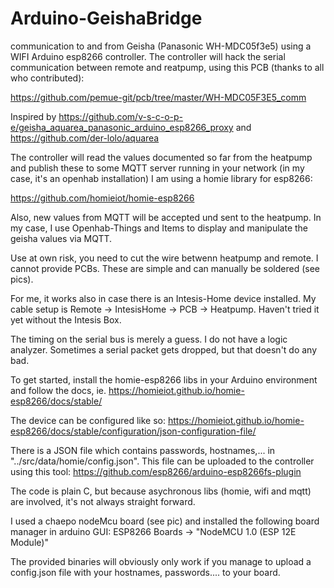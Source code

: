 # Arduino-GeishaBridge

communication to and from Geisha (Panasonic WH-MDC05f3e5) using a WIFI Arduino esp8266 controller.
The controller will hack the serial communication between remote and reatpump, using this PCB 
(thanks to all who contributed):

https://github.com/pemue-git/pcb/tree/master/WH-MDC05F3E5_comm

Inspired by 
https://github.com/v-s-c-o-p-e/geisha_aquarea_panasonic_arduino_esp8266_proxy
and 
https://github.com/der-lolo/aquarea

The controller will read the values documented so far from the heatpump and publish these to
some MQTT server running in your network (in my case, it's an openhab installation)
I am using a homie library for esp8266:

https://github.com/homieiot/homie-esp8266

Also, new values from MQTT will be accepted und sent to the heatpump.
In my case, I use Openhab-Things and Items to display and manipulate the geisha values via MQTT.

Use at own risk, you need to cut the wire betwenn heatpump and remote. 
I cannot provide PCBs. These are simple and can manually be soldered (see pics).

For me, it works also in case there is an Intesis-Home device installed. My cable setup is 
Remote -> IntesisHome -> PCB -> Heatpump. Haven't tried it yet without the Intesis Box. 

The timing on the serial bus is merely a guess. I do not have a logic analyzer. Sometimes a serial packet gets dropped, but 
that doesn't do any bad.

To get started, install the homie-esp8266 libs in your Arduino environment
and follow the docs, ie. https://homieiot.github.io/homie-esp8266/docs/stable/

The device can be configured like so: https://homieiot.github.io/homie-esp8266/docs/stable/configuration/json-configuration-file/

There is a JSON file which contains passwords, hostnames,... in "../src/data/homie/config.json". This file can be uploaded to the controller using this tool: https://github.com/esp8266/arduino-esp8266fs-plugin

The code is plain C, but because asychronous libs (homie, wifi and mqtt) are involved, it's not always straight forward.

I used a chaepo nodeMcu board (see pic) and installed the following board manager in arduino GUI:
ESP8266 Boards -> "NodeMCU 1.0 (ESP 12E Module)"

The provided binaries will obviously only work if you manage to upload a config.json file with your hostnames, passwords.... to your board.
